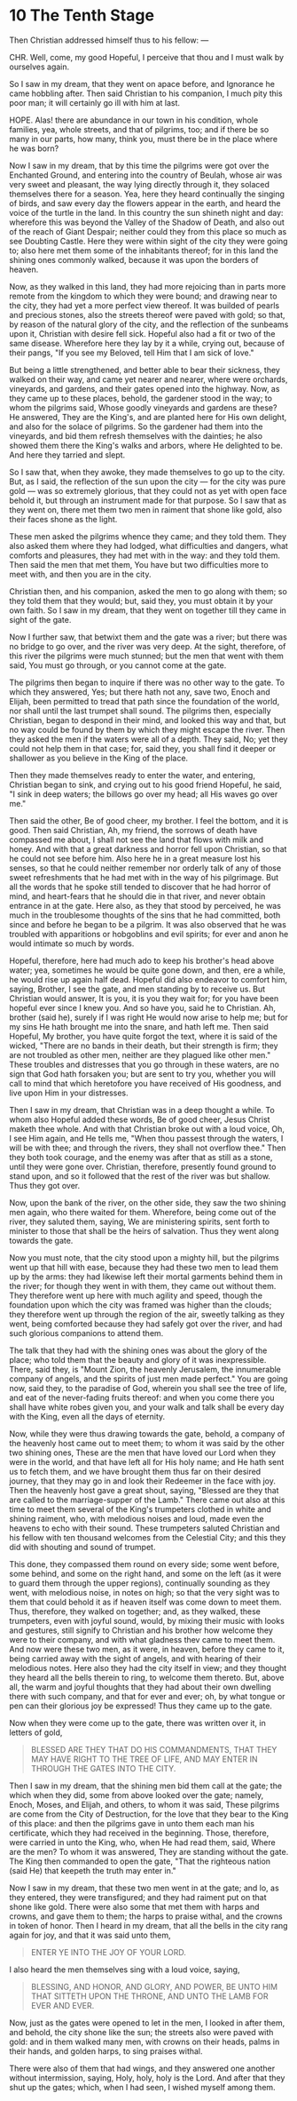 # 10 The Tenth Stage

Then Christian addressed himself thus to his fellow: —

CHR. Well, come, my good Hopeful, I perceive that thou and I must walk by ourselves again.

So I saw in my dream, that they went on apace before, and Ignorance he came hobbling after. Then said Christian to his companion, I much pity this poor man; it will certainly go ill with him at last.

HOPE. Alas! there are abundance in our town in his condition, whole families, yea, whole streets, and that of pilgrims, too; and if there be so many in our parts, how many, think you, must there be in the place where he was born?

Now I saw in my dream, that by this time the pilgrims were got over the Enchanted Ground, and entering into the country of Beulah, whose air was very sweet and pleasant, the way lying directly through it, they solaced themselves there for a season. Yea, here they heard continually the singing of birds, and saw every day the flowers appear in the earth, and heard the voice of the turtle in the land. In this country the sun shineth night and day: wherefore this was beyond the Valley of the Shadow of Death, and also out of the reach of Giant Despair; neither could they 
from this place so much as see Doubting Castle. Here they were within sight of the city they were going to; also here met them some of the inhabitants thereof; for in this land the shining ones commonly walked, because it was upon the borders of heaven.

Now, as they walked in this land, they had more rejoicing than in parts more remote from the kingdom to which they were bound; and drawing near to the city, they had yet a more perfect view thereof. It was builded of pearls and precious stones, also the streets thereof were paved with gold; so that, by reason of the natural glory of the city, and the reflection of the sunbeams upon it, Christian with desire fell sick. Hopeful also had a fit or two of the same disease. Wherefore here they lay by it a while, crying out, because of their pangs, "If you see my Beloved, tell Him 
that I am sick of love."

But being a little strengthened, and better able to bear their sickness, they walked on their way, and came yet nearer and nearer, where were orchards, vineyards, and gardens, and their gates opened into the highway. Now, as they came up to these places, behold, the gardener stood in the way; to whom the pilgrims said, Whose goodly vineyards and gardens are these? He answered, They are the King's, and are planted here for His own delight, and also for the solace of pilgrims. So the gardener had them into the vineyards, and bid them refresh themselves with the dainties; he also showed them there the King's walks and arbors, where He delighted to be. And here they tarried and slept.

So I saw that, when they awoke, they made themselves to go up to the city. But, as I said, the reflection of the sun upon the city — for the city was pure gold — was so extremely glorious, that they could not as yet with open face behold it, but through an instrument made for that purpose. So I saw that as they went on, there met them two men in raiment that shone like gold, also their faces shone as the light.

These men asked the pilgrims whence they came; and they told them. They also asked them where they had lodged, what difficulties and dangers, what comforts and pleasures, they had met with in the way: and they told them. Then said the men that met them, You have but two difficulties more to meet with, and then you are in the city.

Christian then, and his companion, asked the men to go along with them; so they told them that they would; but, said they, you must obtain it by your own faith. So I saw in my dream, that they went on together till they came in sight of the gate.

Now I further saw, that betwixt them and the gate was a river; but there was no bridge to go over, and the river was very deep. At the sight, therefore, of this river the pilgrims were much stunned; but the men that went with them said, You must go through, or you cannot come at the gate.

The pilgrims then began to inquire if there was no other way to the gate. To which they answered, Yes; but there hath not any, save two, Enoch and Elijah, been permitted to tread that path since the foundation of the world, nor shall until the last trumpet shall sound. The pilgrims then, especially Christian, began to despond in their mind, and looked this way and that, but no way could be found by them by which they might escape the river. Then they asked the men if the waters were all of a depth. They said, No; yet they could not help them in that case; for, said they, you shall find it deeper or shallower as you believe in the King of the place.

Then they made themselves ready to enter the water, and entering, Christian began to sink, and crying out to his good friend Hopeful, he said, "I sink in deep waters; the billows go over my head; all His waves go over me."

Then said the other, Be of good cheer, my brother. I feel the bottom, and it is good. Then said Christian, Ah, my friend, the sorrows of death have compassed me about, I shall not see the land that flows with milk and honey. And with that a great darkness and horror fell upon Christian, so that he could not see before him. Also here he in a great measure lost his senses, so that he could neither remember nor orderly talk of any of those sweet refreshments that he had met with in the way of his pilgrimage. But all the words that he spoke still tended to discover that he had horror of mind, and heart-fears that he should die in that river, and never obtain entrance in at the gate. Here also, as they that stood by perceived, he was much in the troublesome thoughts of the sins that he had committed, both since and before he began to be a pilgrim. It was also observed that he was troubled with apparitions or hobgoblins and evil spirits; for ever and anon he would intimate so much by words.

Hopeful, therefore, here had much ado to keep his brother's head above water; yea, sometimes he would be quite gone down, and then, ere a while, he would rise up again half dead. Hopeful did also endeavor to comfort him, saying, Brother, I see the gate, and men standing by to receive us. But Christian would answer, It is you, it is you they wait for; for you have been hopeful ever since I knew you. And so have you, said he to Christian. Ah, brother (said he), surely if I was right He would now arise to help me; but for my sins He hath brought me into the snare, and hath left me. Then said Hopeful, My brother, you have quite forgot the text, where it is said of the wicked, "There are no bands in their death, but their strength is firm; they 
are not troubled as other men, neither are they plagued like other men." These troubles and distresses that you go through in these waters, are no sign that God hath forsaken you; but are sent to try you, whether you will call to mind that which heretofore you have received of His goodness, and live upon Him in your distresses.

Then I saw in my dream, that Christian was in a deep thought a while. To whom also Hopeful added these words, Be of good cheer, Jesus Christ maketh thee whole. And with that Christian broke out with a loud voice, Oh, I see Him again, and He tells me, "When thou passest through the waters, I will be with thee; and through the rivers, they shall not overflow thee." Then they both took courage, and the enemy was after that as still as a stone, until they were gone over. Christian, therefore, presently found ground to stand upon, and so it followed that the rest of the river was but shallow. Thus they got over.

Now, upon the bank of the river, on the other side, they saw the two shining men again, who there waited for them. Wherefore, being come out of the river, they saluted them, saying, We are ministering spirits, sent forth to minister to those that shall be the heirs of salvation. Thus they went along towards the gate.

Now you must note, that the city stood upon a mighty hill, but the pilgrims went up that hill with ease, because they had these two men to lead them up by the arms: they had likewise left their mortal garments behind them in the river; for though they went in with them, they came out without them. They therefore went up here with much agility and speed, though the foundation upon which the city was framed was higher than the clouds; they therefore went up through the region of the air, sweetly talking as they went, being comforted because they had safely got over the river, and had such glorious companions to attend them.

The talk that they had with the shining ones was about the glory of the place; who told them that the beauty and glory of it was inexpressible. There, said they, is "Mount Zion, the heavenly Jerusalem, the innumerable company of angels, and the spirits of just men made perfect." You are going now, said they, to the paradise of God, wherein you shall see the tree of life, and eat of the never-fading fruits thereof: and when you come there you shall have white robes given you, and your walk and talk shall be every day with the King, even all the days of eternity.

Now, while they were thus drawing towards the gate, behold, a company of the heavenly host came out to meet them; to whom it was said by the other two shining ones, These are the men that have loved our Lord when they were in the world, and that have left all for His holy name; and He hath sent us to fetch them, and we have brought them thus far on their desired journey, that they may go in and look their Redeemer in the face with joy. Then the heavenly host gave a great shout, saying, "Blessed are they that are called to the marriage-supper of the Lamb." There came out also at this time to meet them several of the King's trumpeters clothed in white and shining raiment, who, with melodious noises and loud, made even the heavens to echo with their sound. These trumpeters saluted Christian and his fellow with ten thousand welcomes from the Celestial City; and this they did with shouting and sound of trumpet.

This done, they compassed them round on every side; some went before, some behind, and some on the right hand, and some on the left (as it were to guard them through the upper regions), continually sounding as they went, with melodious noise, in notes on high; so that the very sight was to them that could behold it as if heaven itself was come down to meet them. Thus, therefore, they walked on together; and, as they walked, these trumpeters, even with joyful sound, would, by mixing their music with looks and gestures, still signify to Christian and his brother how welcome they were to their company, and with what gladness thev came to meet them. And now were these two men, as it were, in heaven, before they came to it, being carried away with the sight of angels, and with hearing of their melodious notes. Here also they had the city itself in view; and they thought they heard all the bells therein to ring, to welcome them thereto. But, above all, the warm and joyful thoughts that they had about their own dwelling there with such company, and that for ever and ever; oh, by what tongue or pen can their glorious joy be expressed! Thus they came 
up to the gate.

Now when they were come up to the gate, there was written over it, in letters of gold,

> BLESSED ARE THEY THAT DO HIS COMMANDMENTS, THAT THEY MAY HAVE RIGHT TO THE TREE OF LIFE, AND MAY ENTER IN THROUGH THE GATES INTO THE CITY.

Then I saw in my dream, that the shining men bid them call at the gate; the which when they did, some from above looked over the gate; namely, Enoch, Moses, and Elijah, and others, to whom it was said, These pilgrims are come from the City of Destruction, for the love that they bear to the King of this place: and then the pilgrims gave in unto them each man his certificate, which they had received in the beginning. Those, therefore, were carried in unto the King, who, when He had read them, said, Where are the men? To whom it was answered, They are standing without the gate. The King then commanded to open the gate, "That the righteous nation (said He) that keepeth the truth may enter in."

Now I saw in my dream, that these two men went in at the gate; and lo, as they entered, they were transfigured; and they had raiment put on that shone like gold. There were also some that met them with harps and crowns, and gave them to them; the harps to praise withal, and the crowns in token of honor. Then I heard in my dream, that all the bells in the city rang again for joy, and that it was said unto them,

> ENTER YE INTO THE JOY OF YOUR LORD.

I also heard the men themselves sing with a loud voice, saying,

> BLESSING, AND HONOR, AND GLORY, AND POWER, BE UNTO HIM THAT SITTETH UPON THE THRONE, AND UNTO THE LAMB FOR EVER AND EVER.

Now, just as the gates were opened to let in the men, I looked in after them, and behold, the city shone like the sun; the streets also were paved with gold: and in them walked many men, with crowns on their heads, palms in their hands, and golden harps, to sing praises withal.

There were also of them that had wings, and they answered one another without intermission, saying, Holy, holy, holy is the Lord. And after that they shut up the gates; which, when I had seen, I wished myself among them.